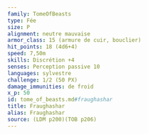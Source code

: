 ```yaml
---
family: TomeOfBeasts
type: Fée
size: P
alignment: neutre mauvaise
armor_class: 15 (armure de cuir, bouclier)
hit_points: 18 (4d6+4)
speed: 7,50m
skills: Discrétion +4
senses: Perception passive 10
languages: sylvestre
challenge: 1/2 (50 PX)
damage_immunities: de froid
x_p: 50
id: tome_of_beasts.md#fraughashar
title: Fraughashar
alias: Fraughashar
source: (LDM p200)(TOB p206)
---
```


